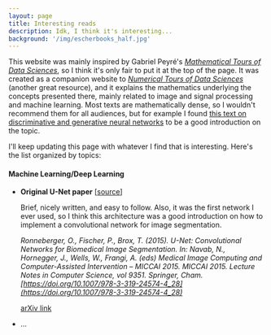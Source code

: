 ```yaml
---
layout: page
title: Interesting reads
description: Idk, I think it's interesting...
background: '/img/escherbooks_half.jpg'
---
```


This website was mainly inspired by Gabriel Peyré's [*Mathematical Tours of Data Sciences*](https://mathematical-tours.github.io/), so I think it's only fair to put it at the top of the page. It was created as a companion website to [*Numerical Tours of Data Sciences*](http://www.numerical-tours.com/) (another great resource), and it explains the mathematics underlying the concepts presented there, mainly related to image and signal processing and machine learning. Most texts are mathematically dense, so I wouldn't recommend them for all audiences, but for example I found [this text on discriminative and generative neural networks](https://mathematical-tours.github.io/book-basics-sources/neural-networks-en/NeuralNetworksEN.pdf) to be a good introduction on the topic.

I'll keep updating this page with whatever I find that is interesting. Here's the list organized by topics:

#### Machine Learning/Deep Learning

- **Original U-Net paper** [[<ins>source</ins>](https://lmb.informatik.uni-freiburg.de/people/ronneber/u-net/)]

    Brief, nicely written, and easy to follow. Also, it was the first network I ever used, so I think this architecture was a good introduction on how to implement a convolutional network for image segmentation.

    *Ronneberger, O., Fischer, P., Brox, T. (2015). U-Net: Convolutional Networks for Biomedical Image Segmentation. In: Navab, N., Hornegger, J., Wells, W., Frangi, A. (eds) Medical Image Computing and Computer-Assisted Intervention – MICCAI 2015. MICCAI 2015. Lecture Notes in Computer Science, vol 9351. Springer, Cham. [https://doi.org/10.1007/978-3-319-24574-4_28](https://doi.org/10.1007/978-3-319-24574-4_28)*

    [arXiv link](https://arxiv.org/pdf/1505.04597.pdf)

- ...